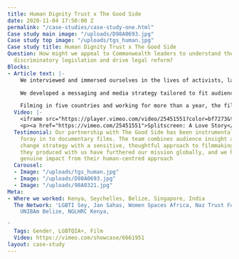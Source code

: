 ```yaml
---
title: Human Dignity Trust x The Good Side
date: 2020-11-04 17:50:00 Z
permalink: "/case-studies/case-study-one.html"
Case study main image: "/uploads/D98A0693.jpg"
Case study top image: "/uploads/tgs_human.jpg"
Case study title: Human Dignity Trust x The Good Side
Question: How might we appeal to Commonwealth leaders to understand the impact of
  discriminatory legislation and drive legal reform?
Blocks:
- Article text: |-
    We interviewed and immersed ourselves in the lives of activists, lawyers, legislators, faith leaders, world leaders and, most importantly, those affected by largely British colonial laws. These laws leave leave people unprotected against sexual violence, criminalise homosexuality and gender difference, and do not protect against hate-fueled violence. The films connected a powerful audience to change-makers and to those directly experiencing the human impact of inherited systemic legal failings, particularly LGBTQIA\+ people and women and girls.

    We developed a messaging and media strategy tailored to fit audiences across vastly different cultures. We extended the life of the film through cutdowns, short soundbite films and social media content to support HDT’s online fundraising and advocacy.

    Filming in five countries and working for more than a year, the films were widely praised by creatives, activists and experts, and are now producing real-world impact.
  Video: |-
    <iframe src="https://player.vimeo.com/video/25451551?color=bf7273&title=0&byline=0&portrait=0" width="640" height="360" frameborder="0" allow="autoplay; fullscreen" allowfullscreen></iframe>
    <p><a href="https://vimeo.com/25451551">Splitscreen: A Love Story</a> from <a href="https://vimeo.com/jameswgriffiths">James W Griffiths</a> on <a href="https://vimeo.com">Vimeo</a>.</p>
  Testimonial: Our partnership with The Good Side has been instrumental to our first
    foray in to documentary films. The team combines audience insight and behaviour
    change strategy with a sensitive, thoughtful approach to filmmaking. The documentaries
    they produced with us have furthered our mission globally, and we have experienced
    genuine impact from their human-centred approach
  Carousel:
  - Image: "/uploads/tgs_human.jpg"
  - Image: "/uploads/D98A0693.jpg"
  - Image: "/uploads/98A0321.jpg"
Meta:
- Where we worked: Kenya, Seychelles, Belize, Singapore, India
  The Network: 'LGBTI Sey, Jan Sahas, Women Spaces Africa, Naz Trust Foundation India,
    UNIBAm Belize, NGLHRC Kenya,

'
  Tags: Gender, LGBTQIA+, Film
  Video: https://vimeo.com/showcase/6661951
layout: case-study
---
```



